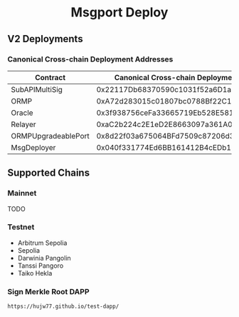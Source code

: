 # <h1 align="center"> Msgport Deploy </h1>

## V2 Deployments
### Canonical Cross-chain Deployment Addresses
|  Contract              |  Canonical Cross-chain Deployment Address  |
|------------------------|--------------------------------------------|
| SubAPIMultiSig         | 0x22117Db68370590c1031f52a6D1aDE3DCe0cCf9a |
| ORMP                   | 0xA72d283015c01807bc0788Bf22C1A774bDbFC8fA |
| Oracle                 | 0x3f938756ceFa33665719Eb528E581FF3f460b7C6 |
| Relayer                | 0xaC2b224c2E1eD2E8663097a361A05a72d6671C7D |
| ORMPUpgradeablePort    | 0x8d22f03a675064BFd7509c87206d33730f33e324 |
| MsgDeployer            | 0x040f331774Ed6BB161412B4cEDb1358B382aF3A5 |

## Supported Chains
### Mainnet
TODO

### Testnet
- Arbitrum Sepolia
- Sepolia
- Darwinia Pangolin
- Tanssi Pangoro
- Taiko Hekla


### Sign Merkle Root DAPP
```sh
https://hujw77.github.io/test-dapp/
```
